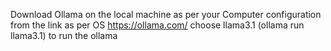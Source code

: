 Download Ollama on the local machine as per your Computer configuration from the link as per OS 
https://ollama.com/
choose llama3.1 
(ollama run llama3.1) to run the ollama 
